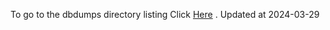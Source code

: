 To go to the dbdumps directory listing Click [Here](https://ipfs.io/ipfs/bafkreidfpvcl5cwwx773ynvjulql7i3b7qzybz6lxmlewtm73p4wsnobky) . Updated at 2024-03-29